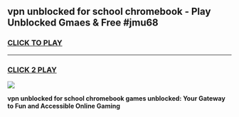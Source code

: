 
## vpn unblocked for school chromebook - Play Unblocked Gmaes & Free #jmu68
<h3>
<a href="https://news.freeplayer.one?title=vpn_unblocked_for_school_chromebook&ref=03M">CLICK TO PLAY</a></h3>
<hr>

<h3>
<a href="https://news.freeplayer.one?title=vpn_unblocked_for_school_chromebook&ref=03M">CLICK 2 PLAY</a>
  
</h3>

<a href="https://news.freeplayer.one?title=vpn_unblocked_for_school_chromebook&ref=03M"><img src="https://clearcache.store/games.png"></a>


**vpn unblocked for school chromebook games unblocked: Your Gateway to Fun and Accessible Online Gaming**
